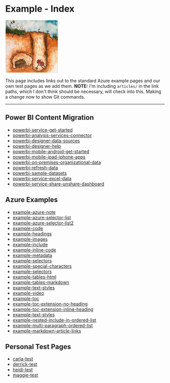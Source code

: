 <properties 
        pageTitle="Example Page Index" 
        description="Provides links to example pages." 
        services="powerbi" 
        documentationCenter="" 
        authors="mgblythe" />

# Example - Index #

![luck](./media/example-index/luck.png)

This page includes links out to the standard Azure example pages and our own test pages as we add them. **NOTE:** I'm including `articles/` in the link paths, which I don't think should be necessary, will check into this. Making a change now to show Git commands.

---

## Power BI Content Migration
- [powerbi-service-get-started](articles/powerbi-service-get-started.md)
- [powerbi-analysis-services-connector](articles/powerbi-analysis-services-connector.md)
- [powerbi-designer-data-sources](articles/powerbi-designer-data-sources.md)
- [powerbi-designer-help](articles/powerbi-designer-help.md)
- [powerbi-mobile-android-get-started](articles/powerbi-mobile-android-get-started.md)
- [powerbi-mobile-ipad-iphone-apps](articles/powerbi-mobile-ipad-iphone-apps.md)
- [powerbi-on-premises-organizational-data](articles/powerbi-on-premises-organizational-data.md)
- [powerbi-refresh-data](articles/powerbi-refresh-data.md)
- [powerbi-sample-datasets](articles/powerbi-sample-datasets.md)
- [powerbi-service-excel-data](articles/powerbi-service-excel-data.md)
- [powerbi-service-share-unshare-dashboard](articles/powerbi-service-share-unshare-dashboard.md)



## Azure Examples ##

- [example-azure-note](articles/example-azure-note.md)
- [example-azure-selector-list](articles/example-azure-selector-list.md)
- [example-azure-selector-list2](articles/example-azure-selector-list2.md)
- [example-code](articles/example-code.md)
- [example-headings](articles/example-headings.md)
- [example-images](articles/example-images.md)
- [example-include](articles/example-include.md)
- [example-inline-code](articles/example-inline-code.md)
- [example-metadata](articles/example-metadata.md)
- [example-selectors](articles/example-selectors.md)
- [example-special-characters](articles/example-special-characters.md)
- [example-selectors](articles/example-selectors.md)
- [example-tables-html ](articles/example-tables-html.md)
- [example-tables-markdown](articles/example-tables-markdown.md)
- [example-text-styles](articles/example-text-styles.md)
- [example-video](articles/example-video.md)
- [example-toc](articles/example-toc.md)
- [example-toc-extension-no-heading](articles/example-toc-extension-no-heading.md)
- [example-toc-extension-inline-heading](articles/example-toc-extension-inline-heading.md)
- [example-text-styles](articles/example-text-styles.md)
- [example-nested-include-in-ordered-list](articles/example-nested-include-in-ordered-list.md)
- [example-multi-paragraph-ordered-list](articles/example-multi-paragraph-ordered-list.md)
- [example-markdown-article-links](articles/example-markdown-article-links.md)


## Personal Test Pages

- [carla-test](articles/carla-test.md)
- [derrick-test](articles/derrick-test.md)
- [heidi-test](articles/heidi-test.md)
- [maggie-test](articles/maggie-test.md)
